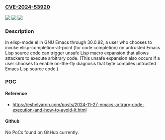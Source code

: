 ### [CVE-2024-53920](https://cve.mitre.org/cgi-bin/cvename.cgi?name=CVE-2024-53920)
![](https://img.shields.io/static/v1?label=Product&message=n%2Fa&color=blue)
![](https://img.shields.io/static/v1?label=Version&message=n%2Fa&color=blue)
![](https://img.shields.io/static/v1?label=Vulnerability&message=n%2Fa&color=brighgreen)

### Description

In elisp-mode.el in GNU Emacs through 30.0.92, a user who chooses to invoke elisp-completion-at-point (for code completion) on untrusted Emacs Lisp source code can trigger unsafe Lisp macro expansion that allows attackers to execute arbitrary code. (This unsafe expansion also occurs if a user chooses to enable on-the-fly diagnosis that byte compiles untrusted Emacs Lisp source code.)

### POC

#### Reference
- https://eshelyaron.com/posts/2024-11-27-emacs-aritrary-code-execution-and-how-to-avoid-it.html

#### Github
No PoCs found on GitHub currently.

